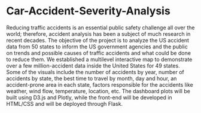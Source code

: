 # Car-Accident-Severity-Analysis
Reducing traffic accidents is an essential public safety challenge all over the world; therefore, accident analysis has been a subject of much research in recent decades. The objective of the project is to analyze the US accident data from 50 states to inform the US government agencies and the public on trends and possible causes of traffic accidents and what could be done to reduce them. We established a multilevel interactive map to demonstrate over a few million-accident data inside the United States for 49 states. Some of the visuals include the number of accidents by year, number of accidents by state, the best time to travel by month, day and hour, an accident-prone area in each state, factors responsible for the accidents like weather, wind flow, temperature, location, etc. The dashboard plots will be built using D3.js and Plotly, while the front-end will be developed in HTML/CSS and will be deployed through Flask.
